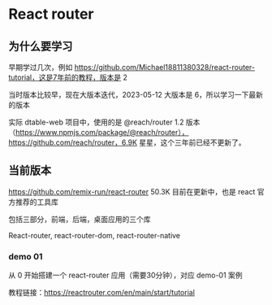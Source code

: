 # React router

## 为什么要学习

早期学过几次，例如 https://github.com/Michael18811380328/react-router-tutorial，这是7年前的教程，版本是 2

当时版本比较早，现在大版本迭代，2023-05-12 大版本是 6，所以学习一下最新的版本

实际 dtable-web 项目中，使用的是 @reach/router 1.2 版本（https://www.npmjs.com/package/@reach/router），https://github.com/reach/router，6.9K 星星，这个三年前已经不更新了。

## 当前版本

https://github.com/remix-run/react-router 50.3K 目前在更新中，也是 react 官方推荐的工具库

包括三部分，前端，后端，桌面应用的三个库

React-router, react-router-dom, react-router-native

### demo 01

从 0 开始搭建一个 react-router 应用（需要30分钟），对应 demo-01 案例

教程链接：https://reactrouter.com/en/main/start/tutorial
